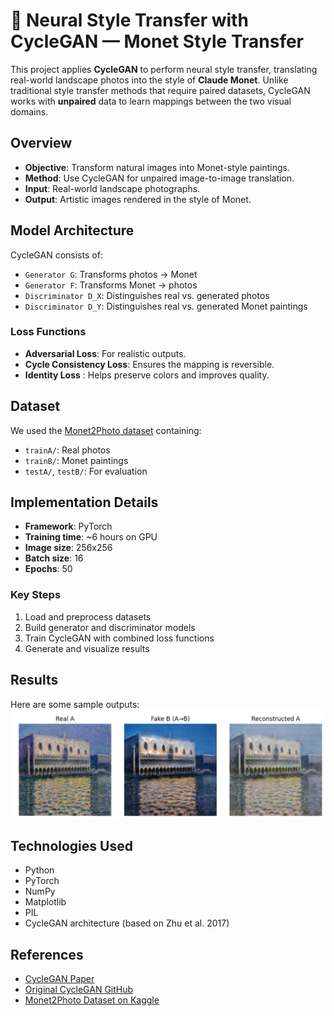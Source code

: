 # 🎨 Neural Style Transfer with CycleGAN — Monet Style Transfer

This project applies **CycleGAN** to perform neural style transfer, translating real-world landscape photos into the style of **Claude Monet**. Unlike traditional style transfer methods that require paired datasets, CycleGAN works with **unpaired** data to learn mappings between the two visual domains.


## Overview

- **Objective**: Transform natural images into Monet-style paintings.
- **Method**: Use CycleGAN for unpaired image-to-image translation.
- **Input**: Real-world landscape photographs.
- **Output**: Artistic images rendered in the style of Monet.


##  Model Architecture

CycleGAN consists of:
- `Generator G`: Transforms photos → Monet
- `Generator F`: Transforms Monet → photos
- `Discriminator D_X`: Distinguishes real vs. generated photos
- `Discriminator D_Y`: Distinguishes real vs. generated Monet paintings

###  Loss Functions
- **Adversarial Loss**: For realistic outputs.
- **Cycle Consistency Loss**: Ensures the mapping is reversible.
- **Identity Loss** : Helps preserve colors and improves quality.



##  Dataset

We used the [Monet2Photo dataset](https://www.kaggle.com/datasets/splcher/monet2photo) containing:
- `trainA/`: Real photos
- `trainB/`: Monet paintings
- `testA/`, `testB/`: For evaluation



##  Implementation Details

- **Framework**: PyTorch
- **Training time**: ~6 hours on GPU
- **Image size**: 256x256
- **Batch size**: 16
- **Epochs**: 50 

###  Key Steps
1. Load and preprocess datasets
2. Build generator and discriminator models
3. Train CycleGAN with combined loss functions
4. Generate and visualize results



##  Results

Here are some sample outputs:
![photo1](images/result.png) 



##  Technologies Used

- Python
- PyTorch
- NumPy
- Matplotlib
- PIL
- CycleGAN architecture (based on Zhu et al. 2017)


##  References

- [CycleGAN Paper](https://arxiv.org/abs/1703.10593)
- [Original CycleGAN GitHub](https://github.com/junyanz/pytorch-CycleGAN-and-pix2pix)
- [Monet2Photo Dataset on Kaggle](https://www.kaggle.com/datasets/splcher/monet2photo)
